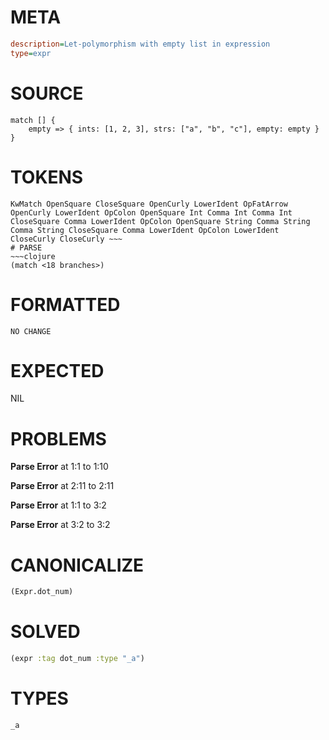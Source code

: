 # META
~~~ini
description=Let-polymorphism with empty list in expression
type=expr
~~~
# SOURCE
~~~roc
match [] {
    empty => { ints: [1, 2, 3], strs: ["a", "b", "c"], empty: empty }
}
~~~
# TOKENS
~~~text
KwMatch OpenSquare CloseSquare OpenCurly LowerIdent OpFatArrow OpenCurly LowerIdent OpColon OpenSquare Int Comma Int Comma Int CloseSquare Comma LowerIdent OpColon OpenSquare String Comma String Comma String CloseSquare Comma LowerIdent OpColon LowerIdent CloseCurly CloseCurly ~~~
# PARSE
~~~clojure
(match <18 branches>)
~~~
# FORMATTED
~~~roc
NO CHANGE
~~~
# EXPECTED
NIL
# PROBLEMS
**Parse Error**
at 1:1 to 1:10

**Parse Error**
at 2:11 to 2:11

**Parse Error**
at 1:1 to 3:2

**Parse Error**
at 3:2 to 3:2

# CANONICALIZE
~~~clojure
(Expr.dot_num)
~~~
# SOLVED
~~~clojure
(expr :tag dot_num :type "_a")
~~~
# TYPES
~~~roc
_a
~~~
